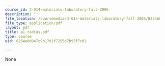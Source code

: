 ```yaml
---
course_id: 3-014-materials-laboratory-fall-2006
description: ''
file_location: /coursemedia/3-014-materials-laboratory-fall-2006/8254e8d847c9b17d1f7255d7b95f7c02_a1_radius.pdf
file_type: application/pdf
layout: pdf
title: a1_radius.pdf
type: course
uid: 8254e8d847c9b17d1f7255d7b95f7c02

---
```

None